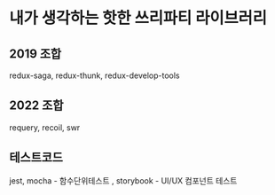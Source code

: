 # 내가 생각하는 핫한 쓰리파티 라이브러리

## 2019 조합
redux-saga, redux-thunk, redux-develop-tools

## 2022 조합
requery, recoil, swr 


## 테스트코드
jest, mocha - 함수단위테스트 , storybook - UI/UX 컴포넌트 테스트  
